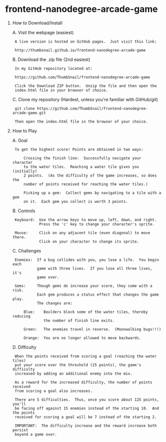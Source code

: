 frontend-nanodegree-arcade-game
===============================

1. How to Download/Install

    A. Visit the webpage (easiest)

    	A live version is hosted on GitHub pages.  Just visit this link:

    	http://thumbsnail.github.io/frontend-nanodegree-arcade-game

    B. Download the .zip file (2nd easiest)

    	In my GitHub repository located at:

    	https://github.com/ThumbSnail/frontend-nanodegree-arcade-game

    	Click the Download ZIP button.  Unzip the file and then open the
    	index.html file in your browser of choice.

    C. Clone my repository (Hardest, unless you're familiar with GitHub/git)

    	git clone https://github.com/ThumbSnail/frontend-nanodegree-arcade-game.git

    	Then open the index.html file in the browser of your choice.

2. How to Play

    A. Goal

	    To get the highest score! Points are obtained in two ways:

	        Crossing the finish line:  Successfully navigate your character
	        to the water tiles.  Reaching a water tile gives you (initially)
	        2 points.  (As the difficulty of the game increases, so does the
	        number of points received for reaching the water tiles.)

	        Picking up a gem:  Collect gems by navigating to a tile with a gem
	        on it.  Each gem you collect is worth 3 points.

    B. Controls

	    Keyboard:  Use the arrow keys to move up, left, down, and right.
	               Press the 'c' key to change your character's sprite.

	    Mouse:     Click on any adjacent tile (even diagonal) to move there.
	               Click on your character to change its sprite.

    C. Challenges

	    Enemies:  If a bug collides with you, you lose a life.  You begin each
	              game with three lives.  If you lose all three lives, it's
	              game over.

	    Gems:     Though gems do increase your score, they come with a risk.
	              Each gem produces a status effect that changes the game play.
	              The changes are:

	        Blue:    Boulders block some of the water tiles, thereby reducing
	                 the number of finish line exits.

	        Green:   The enemies travel in reverse.  (Moonwalking bugs!!!)

	        Orange:  You are no longer allowed to move backwards.

	D. Difficulty

		When the points received from scoring a goal (reaching the water tiles)
		put your score over the threshold (25 points), the game's difficulty
		increased by adding an additional enemy into the mix.

		As a reward for the increased difficulty, the number of points received
		from scoring a goal also increases.

		There are 5 difficulties.  Thus, once you score about 125 points, you'll
		be facing off against 15 enemies instead of the starting 10.  And the points
		received for scoring a goal will be 7 instead of the starting 2.

		IMPORTANT:  The difficulty increase and the reward increase both persist
		beyond a game over.